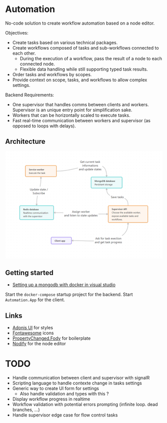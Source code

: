 # Automation
No-code solution to create workflow automation based on a node editor.

Objectives:

- Create tasks based on various technical packages.
- Create workflows composed of tasks and sub-workflows connected to each other.
	- During the execution of a workflow, pass the result of a node to each connected node.
	- Flexible data handling while still supporting typed task results.
- Order tasks and workflows by scopes.
- Provide context on scope, tasks, and workflows to allow complex settings.

Backend Requirements:

- One supervisor that handles comms between clients and workers. Supervisor is an unique entry point for simplification sake.
- Workers that can be horizontally scaled to execute tasks.
- Fast real-time communication between workers and supervisor (as opposed to loops with delays).

## Architecture

![Architecture](images/architecture.png)

## Getting started

- [Setting up a mongodb with docker in visual studio](https://medium.com/@hugo_cesar45/asp-net-core-web-api-net-8-docker-mongodb-8fab9a54f72c)

Start the `docker-compose` startup project for the backend.
Start `Automation.App` for the client.

## Links

- [Adonis UI](https://benruehl.github.io/adonis-ui/) for styles
- [Fontawesome](https://fontawesome.com/) icons
- [PropertyChanged.Fody](https://www.nuget.org/packages/PropertyChanged.Fody) for boilerplate
- [Nodify](https://miroiu.github.io/nodify/) for the node editor

# TODO

- Handle communication between client and supervisor with signalR
- Scripting language to handle contexte change in tasks settings
- Generic way to create UI form for settings
    - Also handle validation and types with this ?
- Display workflow progress in realtime
- Workflow validation with potential errors prompting (infinite loop. dead branches, ...)
- Handle supervisor edge case for flow control tasks